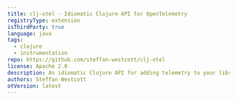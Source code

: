 ```yaml
---
title: clj-otel - Idiomatic Clojure API for OpenTelemetry
registryType: extension
isThirdParty: true
language: java
tags:
  - clojure
  - instrumentation
repo: https://github.com/steffan-westcott/clj-otel
license: Apache 2.0
description: An idiomatic Clojure API for adding telemetry to your libraries and applications using OpenTelemetry.
authors: Steffan Westcott
otVersion: latest
---
```

